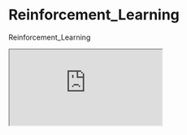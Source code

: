 # Reinforcement_Learning
Reinforcement_Learning
<iframe src="https://github.com/kerong2002/Reinforcement_Learning/blob/main/Book_L2/My_html.html"></iframe>
